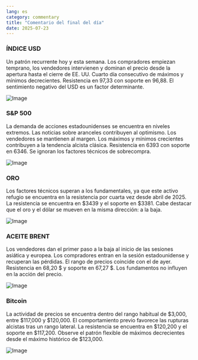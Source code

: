 ```yaml
---
lang: es
category: commentary
title: "Comentario del final del día"
date: 2025-07-23
---
```


### ÍNDICE USD

Un patrón recurrente hoy y esta semana. Los compradores empiezan temprano, los vendedores intervienen y dominan el precio desde la apertura hasta el cierre de EE. UU. Cuarto día consecutivo de máximos y mínimos decrecientes. Resistencia en 97,33 con soporte en 96,88. El sentimiento negativo del USD es un factor determinante.

![Image](https://markleighedu.github.io/img/Jul-2025/23-Jul-2025/usdindex.jpg)

### S&P 500

La demanda de acciones estadounidenses se encuentra en niveles extremos. Las noticias sobre aranceles contribuyen al optimismo. Los vendedores se mantienen al margen. Los máximos y mínimos crecientes contribuyen a la tendencia alcista clásica. Resistencia en 6393 con soporte en 6346. Se ignoran los factores técnicos de sobrecompra.

![Image](https://markleighedu.github.io/img/Jul-2025/23-Jul-2025/sp500.jpg)

### ORO

Los factores técnicos superan a los fundamentales, ya que este activo refugio se encuentra en la resistencia por cuarta vez desde abril de 2025. La resistencia se encuentra en $3439 y el soporte en $3381. Cabe destacar que el oro y el dólar se mueven en la misma dirección: a la baja.

![Image](https://markleighedu.github.io/img/Jul-2025/23-Jul-2025/gold.jpg)

### ACEITE BRENT

Los vendedores dan el primer paso a la baja al inicio de las sesiones asiática y europea. Los compradores entran en la sesión estadounidense y recuperan las pérdidas. El rango de precios coincide con el de ayer. Resistencia en 68,20 $ y soporte en 67,27 $. Los fundamentos no influyen en la acción del precio.

![Image](https://markleighedu.github.io/img/Jul-2025/23-Jul-2025/brentoil.jpg)

### Bitcoin

La actividad de precios se encuentra dentro del rango habitual de $3,000, entre $117,000 y $120,000. El comportamiento previo favorece las rupturas alcistas tras un rango lateral. La resistencia se encuentra en $120,200 y el soporte en $117,200. Observe el patrón flexible de máximos decrecientes desde el máximo histórico de $123,000.

![Image](https://markleighedu.github.io/img/Jul-2025/23-Jul-2025/bitcoin.jpg)

